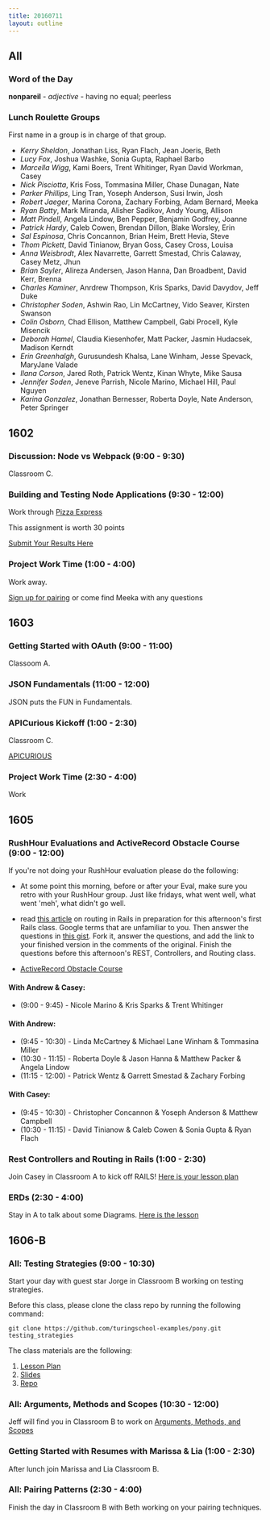 ```yaml
---
title: 20160711
layout: outline
---
```


## All

### Word of the Day

**nonpareil** - _adjective_ - having no equal; peerless


### Lunch Roulette Groups

First name in a group is in charge of that group.

* *Kerry Sheldon*, Jonathan Liss, Ryan Flach, Jean Joeris, Beth
* *Lucy Fox*, Joshua Washke, Sonia Gupta, Raphael Barbo
* *Marcella Wigg*, Kami Boers, Trent Whitinger, Ryan David Workman, Casey
* *Nick Pisciotta*, Kris Foss, Tommasina Miller, Chase Dunagan, Nate
* *Parker Phillips*, Ling Tran, Yoseph Anderson, Susi Irwin, Josh
* *Robert Jaeger*, Marina Corona, Zachary Forbing, Adam Bernard, Meeka
* *Ryan Batty*, Mark Miranda, Alisher Sadikov, Andy Young, Allison
* *Matt Pindell*, Angela Lindow, Ben Pepper, Benjamin Godfrey, Joanne
* *Patrick Hardy*, Caleb Cowen, Brendan Dillon, Blake Worsley, Erin
* *Sal Espinosa*, Chris Concannon, Brian Heim, Brett Hevia, Steve
* *Thom Pickett*, David Tinianow, Bryan Goss, Casey Cross, Louisa
* *Anna Weisbrodt*, Alex Navarrette, Garrett Smestad, Chris Calaway, Casey Metz, Jhun
* *Brian Sayler*, Alireza Andersen, Jason Hanna, Dan Broadbent, David Kerr, Brenna
* *Charles Kaminer*, Anrdrew Thompson, Kris Sparks, David Davydov, Jeff Duke
* *Christopher Soden*, Ashwin Rao, Lin McCartney, Vido Seaver, Kirsten Swanson
* *Colin Osborn*, Chad Ellison, Matthew Campbell, Gabi Procell, Kyle Misencik
* *Deborah Hamel*, Claudia Kiesenhofer, Matt Packer, Jasmin Hudacsek, Madison Kerndt
* *Erin Greenhalgh*, Gurusundesh Khalsa, Lane Winham, Jesse Spevack, MaryJane Valade
* *Ilana Corson*, Jared Roth, Patrick Wentz, Kinan Whyte, Mike Sausa
* *Jennifer Soden*, Jeneve Parrish, Nicole Marino, Michael Hill, Paul Nguyen
* *Karina Gonzalez*, Jonathan Bernesser, Roberta Doyle, Nate Anderson, Peter Springer

## 1602

### Discussion: Node vs Webpack (9:00 - 9:30)

Classroom C.

### Building and Testing Node Applications (9:30 - 12:00)

Work through [Pizza Express](https://github.com/turingschool-examples/pizza-express)

This assignment is worth 30 points

[Submit Your Results Here](https://gist.github.com/rrgayhart/20a39fe470cad4a45da99dcda19c7f6b)

### Project Work Time (1:00 - 4:00)

Work away.

[Sign up for pairing](https://public.etherpad-mozilla.org/p/instructor-pairing) or come find Meeka with any questions

## 1603

### Getting Started with OAuth (9:00 - 11:00)

Classoom A.

### JSON Fundamentals (11:00 - 12:00)

JSON puts the FUN in Fundamentals.

### APICurious Kickoff (1:00 - 2:30)

Classroom C.

[APICURIOUS](https://www.youtube.com/watch?v=fwcONrTG7nk)

### Project Work Time (2:30 - 4:00)

Work


## 1605

### RushHour Evaluations and ActiveRecord Obstacle Course (9:00 - 12:00)

If you're not doing your RushHour evaluation please do the following:

* At some point this morning, before or after your Eval, make sure you retro with your RushHour group. Just like fridays, what went well, what went 'meh', what didn't go well.

* read [this article](http://www.theodinproject.com/ruby-on-rails/routing) on routing in Rails in preparation for this afternoon's first Rails class. Google terms that are unfamiliar to you. Then answer the questions in [this gist](https://gist.github.com/rwarbelow/c3575b4e49641c02fe18). Fork it, answer the questions, and add the link to your finished version in the comments of the original. Finish the questions before this afternoon's REST, Controllers, and Routing class.

* [ActiveRecord Obstacle Course](https://gist.github.com/Carmer/84b2679b2bd24d9035110a1f32cd4ac0)

#### With Andrew & Casey:

* (9:00 - 9:45) - Nicole Marino & Kris Sparks & Trent Whitinger


#### With Andrew:

* (9:45 - 10:30)  - Linda McCartney & Michael Lane Winham & Tommasina Miller
* (10:30 - 11:15) - Roberta Doyle & Jason Hanna & Matthew Packer & Angela Lindow
* (11:15 - 12:00) - Patrick Wentz & Garrett Smestad & Zachary Forbing


#### With Casey:

* (9:45 - 10:30)  -  Christopher Concannon & Yoseph Anderson & Matthew Campbell
* (10:30 - 11:15) -  David Tinianow & Caleb Cowen & Sonia Gupta & Ryan Flach

### Rest Controllers and Routing in Rails (1:00 - 2:30)

Join Casey in Classroom A to kick off RAILS! [Here is your lesson plan](https://github.com/turingschool/lesson_plans/blob/master/ruby_02-web_applications_with_ruby/rails_routes_controllers.markdown)

### ERDs (2:30 - 4:00)

Stay in A to talk about some Diagrams. [Here is the lesson](https://github.com/turingschool/lesson_plans/blob/master/ruby_02-web_applications_with_ruby/entity-relationship-diagramming.md)

## 1606-B

### All: Testing Strategies (9:00 - 10:30)

Start your day with guest star Jorge in Classroom B working on testing strategies.

Before this class, please clone the class repo by running the following command:

```
git clone https://github.com/turingschool-examples/pony.git testing_strategies
```

The class materials are the following:

1. [Lesson Plan](https://github.com/turingschool/lesson_plans/blob/master/ruby_01-object_oriented_programming_with_ruby/testing_strategies_and_encapsulation.markdown)
2. [Slides](https://drive.google.com/file/d/0B3yN3TP0PDuITXlTazN3dFBpdUE/view?usp=sharing)
3. [Repo](https://github.com/turingschool-examples/pony)

### All: Arguments, Methods and Scopes (10:30 - 12:00)

Jeff will find you in Classroom B to work on [Arguments, Methods, and Scopes](https://github.com/turingschool/lesson_plans/blob/master/ruby_01-object_oriented_programming_with_ruby/methods_arguments_and_scopes.markdown)

### Getting Started with Resumes with Marissa & Lia (1:00 - 2:30)

After lunch join Marissa and Lia Classroom B.

### All: Pairing Patterns (2:30 - 4:00)

Finish the day in Classroom B with Beth working on your pairing techniques.
